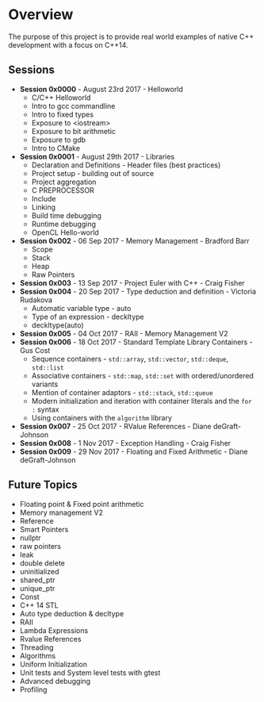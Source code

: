 # Overview
The purpose of this project is to provide real world examples of native C++ development with a focus on C++14.

## Sessions
* <b>Session 0x0000</b> - August 23rd 2017 - Helloworld
  * C/C++ Helloworld
  * Intro to gcc commandline
  * Intro to fixed types
  * Exposure to \<iostream\>
  * Exposure to bit arithmetic
  * Exposure to gdb
  * Intro to CMake
* <b>Session 0x0001</b> - August 29th 2017 - Libraries
  * Declaration and Definitions - Header files (best practices)
  * Project setup - building out of source
  * Project aggregation
  * C PREPROCESSOR
  * Include
  * Linking
  * Build time debugging
  * Runtime debugging
  * OpenCL Hello-world
* <b>Session 0x002</b> - 06 Sep 2017  - Memory Management - Bradford Barr
  * Scope
  * Stack
  * Heap
  * Raw Pointers
* <b>Session 0x003</b> - 13 Sep 2017  - Project Euler with C++ - Craig Fisher
* <b>Session 0x004</b> - 20 Sep 2017  - Type deduction and definition - Victoria Rudakova
  * Automatic variable type - auto
  * Type of an expression - deckltype
  * deckltype(auto)
* <b>Session 0x005</b> - 04 Oct 2017  - RAII - Memory Management V2
* <b>Session 0x006</b> - 18 Oct 2017 - Standard Template Library Containers - Gus Cost
  * Sequence containers - `std::array`, `std::vector`, `std::deque`, `std::list`
  * Associative containers - `std::map`, `std::set` with ordered/unordered variants
  * Mention of container adaptors - `std::stack`, `std::queue`
  * Modern initialization and iteration with container literals and the `for :` syntax
  * Using containers with the `algorithm` library
* <b>Session 0x007</b> - 25 Oct 2017 - RValue References - Diane deGraft-Johnson 
* <b>Session 0x008</b> - 1 Nov 2017 - Exception Handling - Craig Fisher
* <b>Session 0x009</b> - 29 Nov 2017 - Floating and Fixed Arithmetic - Diane deGraft-Johnson


## Future Topics
* Floating point & Fixed point arithmetic
* Memory management V2
* Reference
* Smart Pointers
* nullptr
* raw pointers
* leak
* double delete
* uninitialized
* shared_ptr
* unique_ptr
* Const
* C++ 14 STL
* Auto type deduction & decltype
* RAII
* Lambda Expressions
* Rvalue References
* Threading
* Algorithms
* Uniform Initialization
* Unit tests and System level tests with gtest
* Advanced debugging
* Profiling

